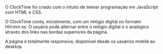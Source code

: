O ClockTime foi criado com o intuito de treinar programação em JavaScript com HTML e CSS. 

O ClockTime conta, inicialmente, com um relógio digital no formato HH:mm:ss.
O usuário pode alternar entre o relógio digital e o analógico através dos links nas bordas superiores da página.

A página é totalmente responsiva, disponível desde os usuários mobile ao desktop.
